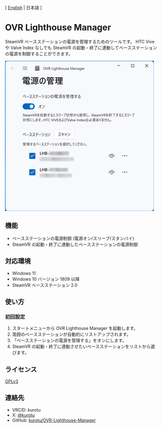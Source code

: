 [ [English](./README.md) | 日本語 ]

# OVR Lighthouse Manager

SteamVR ベースステーションの電源を管理するためのツールです。
HTC Vive や Valve Index なしでも SteamVR の起動・終了に連動してベースステーションの電源を制御することができます。

<img src="./Screenshots/Screenshot-JP-Light.png" alt="OVR Lighthouse Manager" width="489px" ></img>

## 機能

- ベースステーションの電源制御 (電源オン/スリープ/スタンバイ)
- SteamVR の起動・終了に連動したベースステーションの電源制御

## 対応環境

- Windows 11
- Windows 10 バージョン 1809 以降
- SteamVR ベースステーション 2.0

## 使い方

### 初回設定

1. スタートメニューから OVR Lighthouse Manager を起動します。
2. 周囲のベースステーションが自動的にリストアップされます。
3. 「ベースステーションの電源を管理する」をオンにします。
4. SteamVR の起動・終了に連動させたいベースステーションをリストから選びます。

## ライセンス

[GPLv3](./LICENSE)

## 連絡先

- VRCID: kurotu
- X: [@kurotu](https://twitter.com/kurotu)
- GitHub: [kurotu/OVR-Lighthouse-Manager](https://github.com/kurotu/OVR-Lighthouse-Manager)
